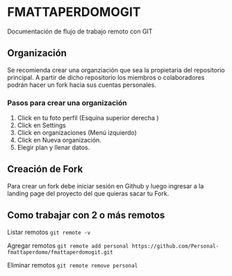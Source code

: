# FMATTAPERDOMOGIT
Documentación de flujo de trabajo remoto con GIT

## Organización
Se recomienda crear una organziación que sea la propietaria del repositorio principal. A partir de dicho repositorio los miembros o colaboradores podrán hacer un fork hacia sus cuentas personales.

### Pasos para crear una organización

1. Click en tu foto perfil (Esquina superior derecha )
2. Click en Settings
3. Click en organizaciones (Menú izquierdo)
4. Click en Nueva organización.
5. Elegir plan y llenar datos.

## Creación de Fork
Para crear un fork debe iniciar sesión en Github y luego ingresar a la landing page del proyecto del que quieras sacar tu Fork.

## Como trabajar con 2 o más remotos

Listar remotos
`git remote -v`

Agregar remotos
`git remote add personal https://github.com/Personal-fmattaperdomo/fmattaperdomogit.git`

Eliminar remotos
`git remote remove personal`



